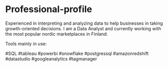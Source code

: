 # Professional-profile

Experienced in interpreting and analyzing data to help businesses in taking growth-oriented decisions. I am a Data Analyst and currently working with the most popular nordic marketplaces in Finland.

Tools mainly in use:


#SQL #tableau #powerbi #snowflake #postgressql #amazonredshift #datastudio #googleanalytics #tagmanager
